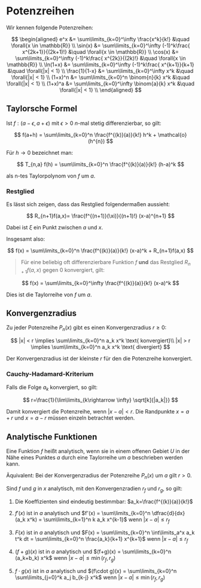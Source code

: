 # Potenzreihen

Wir kennen folgende Potenzreihen:

$$
\begin{aligned}
e^x &= \sum\limits_{k=0}^\infty \frac{x^k}{k!} &\quad \forall{x \in \mathbb{R}} \\
\sin(x) &= \sum\limits_{k=0}^\infty (-1)^k\frac{ x^{2k+1}}{(2k+1)!} &\quad \forall{x \in \mathbb{R}} \\
\cos(x) &= \sum\limits_{k=0}^\infty (-1)^k\frac{ x^{2k}}{(2k)!} &\quad \forall{x \in \mathbb{R}} \\
\ln(1+x) &= \sum\limits_{k=0}^\infty (-1)^k\frac{ x^{k+1}}{k+1} &\quad \forall{|x| < 1} \\
\frac{1}{1-x} &= \sum\limits_{k=0}^\infty x^k &\quad \forall{|x| < 1} \\
(1+x)^n &= \sum\limits_{k=0}^n \binom{n}{k} x^k &\quad \forall{|x| < 1} \\
(1+x)^a &= \sum\limits_{k=0}^\infty \binom{a}{k} x^k &\quad \forall{|x| < 1} \\
\end{aligned}
$$

## Taylorsche Formel

Ist $f: (a-\epsilon,a+\epsilon)$ mit $\epsilon >0$ $n$-mal stetig differenzierbar, so gilt:

$$
f(a+h) = \sum\limits_{k=0}^n \frac{f^{(k)}(a)}{k!} h^k + \mathcal{o}(h^{n})
$$

Für $h\rightarrow 0$ bezeichnet man:

$$
T_{n,a} f(h) = \sum\limits_{k=0}^n \frac{f^{(k)}(a)}{k!} (h-a)^k
$$

als n-tes Taylorpolynom von $f$ um $a$.

### Restglied

Es lässt sich zeigen, dass das Restglied folgendermaßen aussieht:

$$
R_{n+1}f(a,x)= \frac{f^{(n+1)}(\xi)}{(n+1)!} (x-a)^{n+1}
$$

Dabei ist $\xi$ ein Punkt zwischen $a$ und $x$.

Insgesamt also:

$$
f(x) = \sum\limits_{k=0}^n \frac{f^{(k)}(a)}{k!} (x-a)^k + R_{n+1}f(a,x)
$$

>Für eine beliebig oft differenzierbare Funktion $f$ **und**  das Restglied $R_{n+1}f(a,x)$ gegen $0$ konvergiert, gilt:

$$
f(x) = \sum\limits_{k=0}^\infty \frac{f^{(k)}(a)}{k!} (x-a)^k
$$

Dies ist die Taylorreihe von $f$ um $a$.

## Konvergenzradius

Zu jeder Potenzreihe $P_n(x)$ gibt es einen Konvergenzradius $r\geq 0$:

$$
|x| < r \implies \sum\limits_{k=0}^n a_k x^k \text{ konvergiert}\\
|x| > r \implies \sum\limits_{k=0}^n a_k x^k \text{ divergiert}
$$

Der Konvergenzradius ist der kleinste $r$ für den die Potenzreihe konvergiert.

### Cauchy-Hadamard-Kriterium

Falls die Folge $a_k$ konvergiert, so gilt:

$$
r=\frac{1}{\lim\limits_{k\rightarrow \infty} \sqrt[k]{|a_k|}}
$$

Damit konvergiert die Potenzreihe, wenn $|x-a| < r$. Die Randpunkte $x=a+r$ und $x=a-r$ müssen einzeln betrachtet werden.

## Analytische Funktionen

Eine Funktion $f$ heißt analytisch, wenn sie in einem offenen Gebiet $U$ in der Nähe eines Punktes $a$ durch eine Taylorreihe um $a$ beschrieben werden kann.

Äquivalent: Bei der Konvergenzradius der Potenzreihe $P_n(x)$ um $a$ gilt $r>0$.

Sind $f$ und $g$ in $x$ analytisch, mit den Konvergenzradien $r_f$ und $r_g$, so gilt:

1. Die Koeffizienten sind eindeutig bestimmbar: $a_k=\frac{f^{(k)}(a)}{k!}$

2. $f'(x)$ ist in $a$ analytisch und $f'(x) = \sum\limits_{k=0}^n \dfrac{d}{dx} (a_k x^k) = \sum\limits_{k=1}^n k a_k x^{k-1}$ wenn $|x-a| \leq r_f$

3. $F(x)$ ist in $a$ analytisch und $F(x) = \sum\limits_{k=0}^n \int\limits_a^x a_k t^k dt = \sum\limits_{k=0}^n \frac{a_k}{k+1} x^{k+1}$ wenn $|x-a| \leq r_f$

4. $(f+g)(x)$ ist in $a$ analytisch und $(f+g)(x) = \sum\limits_{k=0}^n (a_k+b_k) x^k$ wenn $|x-a| \leq \min(r_f,r_g)$

5. $f\cdot g(x)$ ist in $a$ analytisch und $(f\cdot g)(x) = \sum\limits_{k=0}^n \sum\limits_{j=0}^k a_j b_{k-j} x^k$ wenn $|x-a| \leq \min(r_f,r_g)$
